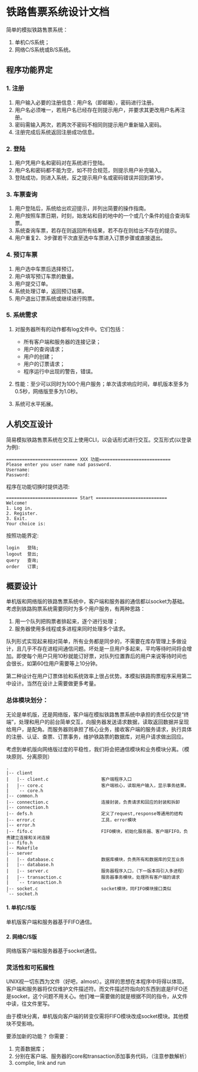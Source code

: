 # 铁路售票系统设计文档

简单的模拟铁路售票系统：

1. 单机C/S系统；
2. 网络C/S系统或B/S系统。

## 程序功能界定

### 1. 注册

1. 用户输入必要的注册信息：用户名（即邮箱），密码进行注册。
2. 用户名必须唯一，若用户名已经存在则提示用户，并要求其更改用户名再注册。
3. 密码需输入两次，若两次不密码不相同则提示用户重新输入密码。
4. 注册完成后系统返回注册成功信息。 

### 2. 登陆

1. 用户凭用户名和密码对在系统进行登陆。
2. 用户名和密码都不能为空，如不符合规范，则提示用户补完输入。
3. 登陆成功，则进入系统，反之提示用户名或密码错误并回到第1步。

### 3. 车票查询

1. 用户登陆后，系统给出欢迎提示，并列出简要的操作指南。
2. 用户按照车票日期，时刻，始发站和目的地中的一个或几个条件的组合查询车票。
3. 系统查询车票，若存在则返回所有结果，若不存在则给出不存在的提示。
4. 用户重复2、3步骤若干次直至选中车票进入订票步骤或直接退出。

### 4. 预订车票

1. 用户选中车票后选择预订。
2. 用户填写预订车票的数量。
3. 用户提交订单。
4. 系统处理订单，返回预订结果。
5. 用户退出订票系统或继续进行购票。

### 5. 系统需求

1. 对服务器所有的动作都有log文件中。它们包括：

    * 所有客户端和服务器的连接记录；
    * 用户的查询请求；
    * 用户的创建；
    * 用户的订票请求；
    * 程序运行中出现的警告，错误。

2. 性能：至少可以同时为100个用户服务；单次请求响应时间，单机版本至多为0.5秒，网络版至多为1.0秒。

3. 系统可水平拓展。

## 人机交互设计

简易模拟铁路售票系统在交互上使用CLI，以会话形式进行交互。交互形式(以登录为例):

    =========================== XXX 功能===========================
    Please enter you user name nad password.
    Username:
    Password:

程序在功能切换时提供选项:

    =========================== Start ===========================
    Welcome!
    1. Log in.
    2. Register.
    3. Exit.
    Your choice is: 



按照功能界定:

    login   登陆;
    logout  登出;
    query   查询;
    order   订票;


## 概要设计 

单机版和网络版的铁路售票系统中，客户端和服务器的通信都以socket为基础。考虑到铁路购票系统需要同时为多个用户服务，有两种思路：

1. 用一个队列把购票者排起来，逐个进行处理；
2. 服务器使用多线程或多进程来同时处理多个请求。

队列形式实现起来相对简单，所有业务都是同步的，不需要在库存管理上多做设计，且几乎不存在进程间通信问题。坏处是一旦用户多起来，平均等待时间将会增加。即使每个用户只用10秒就能订好票，对队列位置靠后的用户来说等待时间也会很长，如第60位用户需要等上10分钟。

第二种设计在用户订票体验和系统效率上很占优势。本模拟铁路购票程序采用第二中设计。当然在设计上需要做更多考量。


### 总体模块划分：

无论是单机版，还是网络版，客户端在模拟铁路售票系统中承担的责任仅仅是“终端”，处理和用户的前台简单交互，向服务器发送请求数据，读取返回数据并呈现给用户，是配角。而服务器则承担了核心业务，接收客户端的服务请求，执行具体的注册、认证、查票、订票事务，维护铁路票的数据库，对用户请求做出回应。

考虑到单机版向网络版过度的平稳性，我们将会把通信模块和业务模块分离。（模块原则、分离原则）

    .
    |-- client
    |   |-- client.c                    客户端程序入口
    |   |-- core.c                      客户端核心，读取用户输入，显示事务结果。
    |   `-- core.h
    |-- common.h
    |-- connection.c                    连接封装，负责请求和回应的封装和拆卸
    |-- connection.h
    |-- defs.h                          定义了request,response等通用的结构
    |-- error.c                         工具，error模块
    |-- error.h
    |-- fifo.c                          FIFO模块，初始化服务器、客户端FIFO，负责建立连接和关闭连接
    |-- fifo.h
    |-- Makefile
    |-- server
    |   |-- database.c                  数据库模块，负责所有和数据库的交互业务
    |   |-- database.h
    |   |-- server.c                    服务器程序入口，（下一版本将引入多进程）
    |   |-- transaction.c               服务器事务模块，处理所有客户端的请求
    |   `-- transaction.h
    |-- socket.c                        socket模块，同FIFO模块接口类似
    `-- socket.h


#### 1. 单机C/S版

单机版客户端和服务器基于FIFO通信。


#### 2. 网络C/S版

网络版客户端和服务器基于socket通信。

### 灵活性和可拓展性

UNIX视一切东西为文件（好吧，almost）。这样的思想在本程序中将得以体现。客户端和服务器将仅仅维护文件描述符。而文件描述符指向的东西到底是FIFO还是socket，这个问题不用关心。他们唯一需要做的就是根据不同的指令，从文件中读，往文件里写。

由于模块分离，单机版向客户端的转变仅需将FIFO模块改成socket模块。其他模块不受影响。
 
要添加新的功能？ 你需要：

1. 完善数据库；
2. 分别在客户端、服务器的core和transaction添加事务代码，（注意参数解析）
3. complie, link and run

